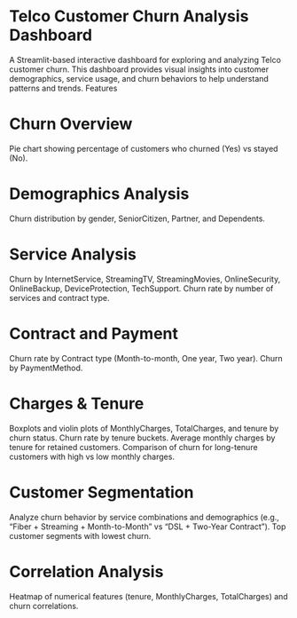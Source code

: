 # Telco Customer Churn Analysis Dashboard
A Streamlit-based interactive dashboard for exploring and analyzing Telco customer churn. This dashboard provides visual insights into customer demographics, service usage, and churn behaviors to help understand patterns and trends.
Features
# Churn Overview
Pie chart showing percentage of customers who churned (Yes) vs stayed (No).
# Demographics Analysis
Churn distribution by gender, SeniorCitizen, Partner, and Dependents.
# Service Analysis
Churn by InternetService, StreamingTV, StreamingMovies, OnlineSecurity, OnlineBackup, DeviceProtection, TechSupport.
Churn rate by number of services and contract type.
# Contract and Payment
Churn rate by Contract type (Month-to-month, One year, Two year).
Churn by PaymentMethod.
# Charges & Tenure
Boxplots and violin plots of MonthlyCharges, TotalCharges, and tenure by churn status.
Churn rate by tenure buckets.
Average monthly charges by tenure for retained customers.
Comparison of churn for long-tenure customers with high vs low monthly charges.
# Customer Segmentation
Analyze churn behavior by service combinations and demographics (e.g., “Fiber + Streaming + Month-to-Month” vs “DSL + Two-Year Contract”).
Top customer segments with lowest churn.
# Correlation Analysis
Heatmap of numerical features (tenure, MonthlyCharges, TotalCharges) and churn correlations.
